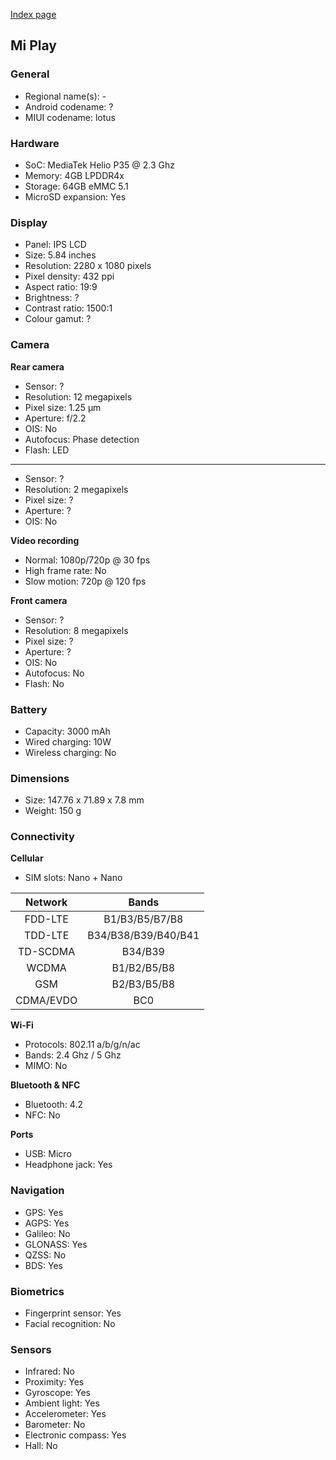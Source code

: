 [Index page](../../)

## Mi Play

### General

* Regional name(s): -
* Android codename: ?
* MIUI codename: lotus

### Hardware

* SoC: MediaTek Helio P35 @ 2.3 Ghz
* Memory: 4GB LPDDR4x
* Storage: 64GB eMMC 5.1
* MicroSD expansion: Yes

### Display

* Panel: IPS LCD
* Size: 5.84 inches
* Resolution: 2280 x 1080 pixels
* Pixel density: 432 ppi
* Aspect ratio: 19:9
* Brightness: ?
* Contrast ratio: 1500:1
* Colour gamut: ?

### Camera

**Rear camera**

* Sensor: ?
* Resolution: 12 megapixels
* Pixel size: 1.25 µm
* Aperture: f/2.2
* OIS: No
* Autofocus: Phase detection
* Flash: LED

---

* Sensor: ?
* Resolution: 2 megapixels
* Pixel size: ?
* Aperture: ?
* OIS: No

**Video recording**

* Normal: 1080p/720p @ 30 fps
* High frame rate: No
* Slow motion: 720p @ 120 fps

**Front camera**

* Sensor: ?
* Resolution: 8 megapixels
* Pixel size: ?
* Aperture: ?
* OIS: No
* Autofocus: No
* Flash: No

### Battery

* Capacity: 3000 mAh
* Wired charging: 10W
* Wireless charging: No

### Dimensions

* Size: 147.76 x 71.89 x 7.8 mm
* Weight: 150 g

### Connectivity

**Cellular**

* SIM slots: Nano + Nano

| Network | Bands |
|:---------:|:-------------------:|
| FDD-LTE | B1/B3/B5/B7/B8 |
| TDD-LTE | B34/B38/B39/B40/B41 |
| TD-SCDMA | B34/B39 |
| WCDMA | B1/B2/B5/B8 |
| GSM | B2/B3/B5/B8 |
| CDMA/EVDO | BC0 |

**Wi-Fi**

* Protocols: 802.11 a/b/g/n/ac
* Bands: 2.4 Ghz / 5 Ghz
* MIMO: No

**Bluetooth & NFC**

* Bluetooth: 4.2
* NFC: No

**Ports**

* USB: Micro
* Headphone jack: Yes

### Navigation

* GPS: Yes
* AGPS: Yes
* Galileo: No
* GLONASS: Yes
* QZSS: No
* BDS: Yes

### Biometrics

* Fingerprint sensor: Yes
* Facial recognition: No

### Sensors

* Infrared: No
* Proximity: Yes
* Gyroscope: Yes
* Ambient light: Yes
* Accelerometer: Yes
* Barometer: No
* Electronic compass: Yes
* Hall: No